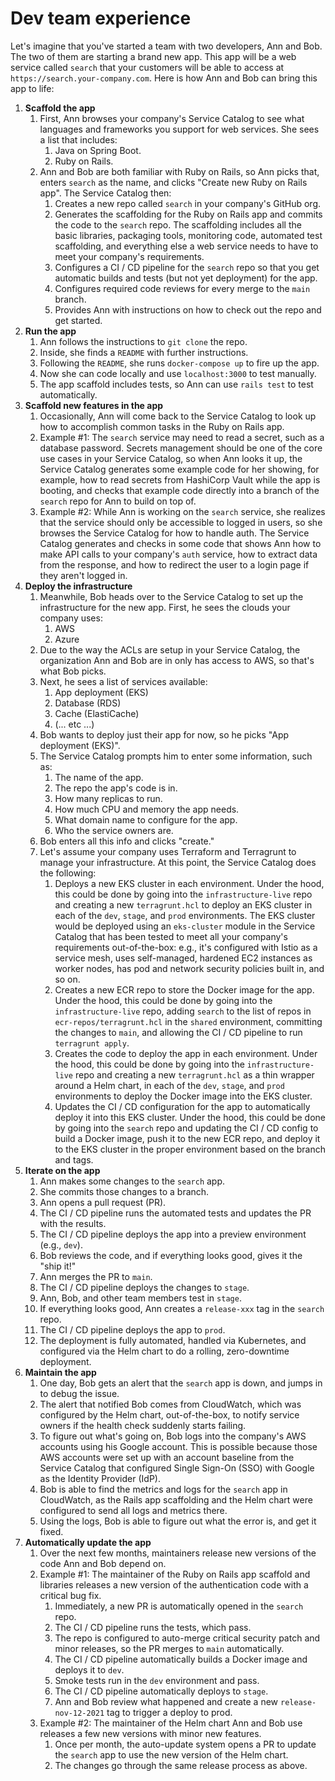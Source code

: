 # Dev team experience

Let's imagine that you've started a team with two developers, Ann and Bob. The two of them are starting a brand new app. This app will be a web service called `search` that your customers will be able to access at `https://search.your-company.com`. Here is how Ann and Bob can bring this app to life:

1. **Scaffold the app**
    1. First, Ann browses your company's Service Catalog to see what languages and frameworks you support for web services. She sees a list that includes:
        1. Java on Spring Boot.
        2. Ruby on Rails.
    2. Ann and Bob are both familiar with Ruby on Rails, so Ann picks that, enters `search` as the name, and clicks "Create new Ruby on Rails app". The Service Catalog then:
        1. Creates a new repo called `search` in your company's GitHub org.
        2. Generates the scaffolding for the Ruby on Rails app and commits the code to the `search` repo. The scaffolding includes all the basic libraries, packaging tools, monitoring code, automated test scaffolding, and everything else a web service needs to have to meet your company's requirements.
        3. Configures a CI / CD pipeline for the `search` repo so that you get automatic builds and tests (but not yet deployment) for the app.
        4. Configures required code reviews for every merge to the `main` branch.
        5. Provides Ann with instructions on how to check out the repo and get started.
2. **Run the app**
    1. Ann follows the instructions to `git clone` the repo.
    2. Inside, she finds a `README` with further instructions.
    3. Following the `README`, she runs `docker-compose up` to fire up the app.
    4. Now she can code locally and use `localhost:3000` to test manually.
    5. The app scaffold includes tests, so Ann can use `rails test` to test automatically.
3. **Scaffold new features in the app**
    1. Occasionally, Ann will come back to the Service Catalog to look up how to accomplish common tasks in the Ruby on Rails app.
    2. Example #1: The `search` service may need to read a secret, such as a database password. Secrets management should be one of the core use cases in your Service Catalog, so when Ann looks it up, the Service Catalog generates some example code for her showing, for example, how to read secrets from HashiCorp Vault while the app is booting, and checks that example code directly into a branch of the `search` repo for Ann to build on top of.
    3. Example #2: While Ann is working on the `search` service, she realizes that the service should only be accessible to logged in users, so she browses the Service Catalog for how to handle auth. The Service Catalog generates and checks in some code that shows Ann how to make API calls to your company's `auth` service, how to extract data from the response, and how to redirect the user to a login page if they aren't logged in.
4. **Deploy the infrastructure**
    1. Meanwhile, Bob heads over to the Service Catalog to set up the infrastructure for the new app. First, he sees the clouds your company uses:
        1. AWS
        2. Azure
    2. Due to the way the ACLs are setup in your Service Catalog, the organization Ann and Bob are in only has access to AWS, so that's what Bob picks.
    3. Next, he sees a list of services available:
        1. App deployment (EKS)
        2. Database (RDS)
        3. Cache (ElastiCache)
        4. (... etc ...)
    4. Bob wants to deploy just their app for now, so he picks "App deployment (EKS)".
    5. The Service Catalog prompts him to enter some information, such as:
        1. The name of the app.
        2. The repo the app's code is in.
        3. How many replicas to run.
        4. How much CPU and memory the app needs.
        5. What domain name to configure for the app.
        6. Who the service owners are.
    6. Bob enters all this info and clicks "create."
    7. Let's assume your company uses Terraform and Terragrunt to manage your infrastructure. At this point, the Service Catalog does the following:
        1. Deploys a new EKS cluster in each environment. Under the hood, this could be done by going into the `infrastructure-live` repo and creating a new `terragrunt.hcl` to deploy an EKS cluster in each of the `dev`, `stage`, and `prod` environments. The EKS cluster would be deployed using an `eks-cluster` module in the Service Catalog that has been tested to meet all your company's requirements out-of-the-box: e.g., it's configured with Istio as a service mesh, uses self-managed, hardened EC2 instances as worker nodes, has pod and network security policies built in, and so on.
        2. Creates a new ECR repo to store the Docker image for the app. Under the hood, this could be done by going into the `infrastructure-live` repo, adding `search` to the list of repos in `ecr-repos/terragrunt.hcl` in the `shared` environment, committing the changes to `main`, and allowing the CI / CD pipeline to run `terragrunt apply`.
        3. Creates the code to deploy the app in each environment. Under the hood, this could be done by going into the `infrastructure-live` repo and creating a new `terragrunt.hcl` as a thin wrapper around a Helm chart, in each of the `dev`, `stage`, and `prod` environments to deploy the Docker image into the EKS cluster.
        4. Updates the CI / CD configuration for the app to automatically deploy it into this EKS cluster. Under the hood, this could be done by going into the `search` repo and updating the CI / CD config to build a Docker image, push it to the new ECR repo, and deploy it to the EKS cluster in the proper environment based on the branch and tags.
5. **Iterate on the app**
    1. Ann makes some changes to the `search` app.
    2. She commits those changes to a branch.
    3. Ann opens a pull request (PR).
    4. The CI / CD pipeline runs the automated tests and updates the PR with the results.
    5. The CI / CD pipeline deploys the app into a preview environment (e.g., `dev`).
    6. Bob reviews the code, and if everything looks good, gives it the "ship it!"
    7. Ann merges the PR to `main`.
    8. The CI / CD pipeline deploys the changes to `stage`.
    9. Ann, Bob, and other team members test in `stage`.
    10. If everything looks good, Ann creates a `release-xxx` tag in the `search` repo.
    11. The CI / CD pipeline deploys the app to `prod`.
    12. The deployment is fully automated, handled via Kubernetes, and configured via the Helm chart to do a rolling, zero-downtime deployment.
6. **Maintain the app**
    1. One day, Bob gets an alert that the `search` app is down, and jumps in to debug the issue.
    2. The alert that notified Bob comes from CloudWatch, which was configured by the Helm chart, out-of-the-box, to notify service owners if the health check suddenly starts failing.
    3. To figure out what's going on, Bob logs into the company's AWS accounts using his Google account. This is possible because those AWS accounts were set up with an account baseline from the Service Catalog that configured Single Sign-On (SSO) with Google as the Identity Provider (IdP).
    4. Bob is able to find the metrics and logs for the `search` app in CloudWatch, as the Rails app scaffolding and the Helm chart were configured to send all logs and metrics there.
    5. Using the logs, Bob is able to figure out what the error is, and get it fixed.
7. **Automatically update the app**
    1. Over the next few months, maintainers release new versions of the code Ann and Bob depend on.
    2. Example #1: The maintainer of the Ruby on Rails app scaffold and libraries releases a new version of the authentication code with a critical bug fix.
        1. Immediately, a new PR is automatically opened in the `search` repo.
        2. The CI / CD pipeline runs the tests, which pass.
        3. The repo is configured to auto-merge critical security patch and minor releases, so the PR merges to `main` automatically.
        4. The CI / CD pipeline automatically builds a Docker image and deploys it to `dev`.
        5. Smoke tests run in the `dev` environment and pass.
        6. The CI / CD pipeline automatically deploys to `stage`.
        7. Ann and Bob review what happened and create a new `release-nov-12-2021` tag to trigger a deploy to prod.
    3. Example #2: The maintainer of the Helm chart Ann and Bob use releases a few new versions with minor new features.
        1. Once per month, the auto-update system opens a PR to update the `search` app to use the new version of the Helm chart.
        2. The changes go through the same release process as above.


<!-- ##DOCS-SOURCER-START
{"sourcePlugin":"Local File Copier","hash":"b45b07d19ecdfb5ec0a0a5fdcd1fc0a6"}
##DOCS-SOURCER-END -->
